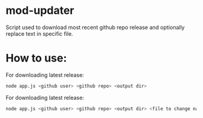 # mod-updater

Script used to download most recent github repo release and optionally replace text in specific file.

# How to use:

For downloading latest release:

``` bash
node app.js <github user> <github repo> <output dir>
```

For downloading latest release:
``` bash
node app.js <github user> <github repo> <output dir> <file to change name> <string to replace> <new string>
```
